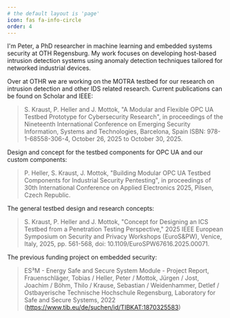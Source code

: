 ```yaml
---
# the default layout is 'page'
icon: fas fa-info-circle
order: 4
---
```


I'm Peter, a PhD researcher in machine learning and embedded systems security at
OTH Regensburg. My work focuses on developing host-based intrusion detection 
systems using anomaly detection techniques tailored for networked industrial 
devices. 

Over at OTHR we are working on the MOTRA testbed for our research on intrusion 
detection and other IDS related research.
Current publications can be found on Scholar and IEEE: 

> S. Kraust, P. Heller and J. Mottok, "A Modular and Flexible OPC UA Testbed Prototype for Cybersecurity Research", in proceedings of the Nineteenth International Conference on Emerging Security Information, Systems and Technologies, Barcelona, Spain
ISBN: 978-1-68558-306-4, October 26, 2025 to October 30, 2025.

Design and concept for the testbed components for OPC UA and our custom components: 
> P. Heller, S. Kraust, J. Mottok, "Building Modular OPC UA Testbed Components for Industrial Security Pentesting", in proceedings of 30th International Conference on Applied Electronics 2025, Pilsen, Czech Republic.

The general testbed design and research concepts:
> S. Kraust, P. Heller and J. Mottok, "Concept for Designing an ICS Testbed from a Penetration Testing Perspective," 2025 IEEE European Symposium on Security and Privacy Workshops (EuroS&PW), Venice, Italy, 2025, pp. 561-568, doi: 10.1109/EuroSPW67616.2025.00071.

The previous funding project on embedded security:
> ES³M - Energy Safe and Secure System Module - Project Report, Frauenschläger, Tobias / Heller, Peter / Mottok, Jürgen / Jost, Joachim / Böhm, Thilo / Krause, Sebastian / Weidenhammer, Detlef / Ostbayerische Technische Hochschule Regensburg, Laboratory for Safe and Secure Systems, 2022 (https://www.tib.eu/de/suchen/id/TIBKAT:1870325583)
